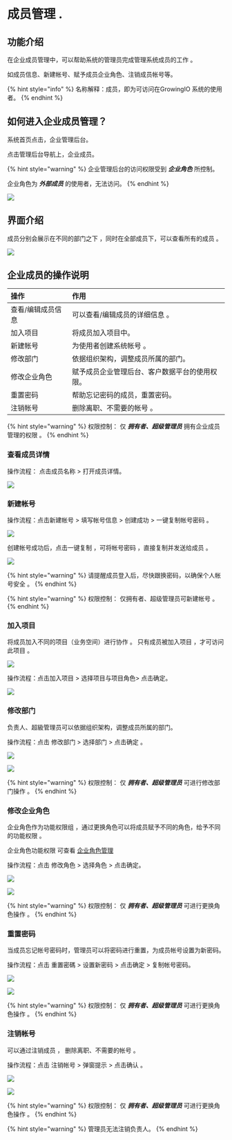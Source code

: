 # 成员管理 .

## 功能介绍

在企业成员管理中，可以帮助系统的管理员完成管理系统成员的工作 。

如成员信息、新建帐号、赋予成员企业角色、注销成员帐号等。

{% hint style="info" %}
名称解释：成员，即为可访问在GrowingIO 系统的使用者。
{% endhint %}

## 如何进入企业成员管理？

系统首页点击，企业管理后台。 

点击管理后台导航上，企业成员。

{% hint style="warning" %}
企业管理后台的访问权限受到  _**企业角色**_  所控制。  
  
企业角色为  _**外部成员**_  的使用者，无法访问。 
{% endhint %}

![](../../../.gitbook/assets/ying-mu-jie-tu-20201117-xia-wu-1.57.53.png)



## 界面介绍

成员分别会展示在不同的部门之下 ，同时在全部成员下，可以查看所有的成员 。 

![](../../../.gitbook/assets/ying-mu-jie-tu-20201207-xia-wu-3.15.58.png)

## 企业成员的操作说明

| 操作 | 作用 |
| :--- | :--- |
| 查看/编辑成员信息 | 可以查看/编辑成员的详细信息 。 |
| 加入项目 | 将成员加入项目中。 |
| 新建帐号 | 为使用者创建系统帐号 。 |
| 修改部门 | 依据组织架构，调整成员所属的部门。 |
| 修改企业角色 | 赋予成员企业管理后台、客户数据平台的使用权限。 |
| 重置密码 | 帮助忘记密码的成员，重置密码。 |
| 注销帐号 | 删除离职、不需要的帐号 。 |

{% hint style="warning" %}
权限控制： 仅  _**拥有者、超级管理员**_  拥有企业成员管理的权限 。
{% endhint %}

### 查看成员详情

操作流程： 点击成员名称 &gt;  打开成员详情。

![](../../../.gitbook/assets/ying-mu-jie-tu-20201207-xia-wu-3.16.30.png)

### 新建帐号

操作流程：点击新建帐号 &gt;  填写帐号信息  &gt;  创建成功 &gt; 一键复制帐号密码 。

![](../../../.gitbook/assets/ying-mu-jie-tu-20201117-xia-wu-2.28.12.png)

创建帐号成功后，点击一键复制 ，可将帐号密码 ，直接复制并发送给成员 。 

![](../../../.gitbook/assets/ying-mu-jie-tu-20201117-xia-wu-2.29.10.png)

{% hint style="warning" %}
请提醒成员登入后，尽快跟换密码，以确保个人帐号安全 。
{% endhint %}

{% hint style="warning" %}
权限控制： 仅拥有者、超级管理员可新建帐号 。
{% endhint %}



### 加入项目 

将成员加入不同的项目（业务空间）进行协作 。 只有成员被加入项目 ，才可访问此项目 。

![](../../../.gitbook/assets/ying-mu-jie-tu-20201207-xia-wu-3.16.58.png)

操作流程：点击加入项目 &gt; 选择项目与项目角色&gt; 点击确定。 

![](../../../.gitbook/assets/ying-mu-jie-tu-20201207-xia-wu-3.18.18.png)



### 修改部门

负责人、超級管理员可以依据组织架构，调整成员所属的部门。

操作流程：点击 修改部门 &gt;  选择部门 &gt;  点击确定  。



![](../../../.gitbook/assets/ying-mu-jie-tu-20201207-xia-wu-3.18.55.png)

![](../../../.gitbook/assets/ying-mu-jie-tu-20201207-xia-wu-3.28.04.png)

{% hint style="warning" %}
权限控制： 仅  _**拥有者、超级管理员**_ 可进行修改部门操作 。
{% endhint %}

### 

### 修改企业角色

企业角色作为功能权限组 ，通过更换角色可以将成员赋予不同的角色，给予不同的功能权限 。 

企业角色功能权限 可查看 [企业角色管理 ](https://app.gitbook.com/@growingio/s/op/~/drafts/-MMJim2GVpuV58hGsbBE/v/v20201200/product-manual/qi-ye-guan-li-hou-tai/role-manage/@drafts)

操作流程：点击 修改角色 &gt;  选择角色 &gt;  点击确定。

![](../../../.gitbook/assets/ying-mu-jie-tu-20201207-xia-wu-3.19.40.png)

![](../../../.gitbook/assets/ying-mu-jie-tu-20201117-xia-wu-2.17.35.png)

{% hint style="warning" %}
权限控制： 仅  _**拥有者、超级管理员**_  可进行更换角色操作 。
{% endhint %}



### 重置密码

当成员忘记帐号密码时，管理员可以将密码进行重置，为成员帐号设置为新密码。

操作流程：点击 重置密碼 &gt;  设置新密码 &gt;  点击确定 &gt; 复制帐号密码。

![](../../../.gitbook/assets/ying-mu-jie-tu-20201117-xia-wu-2.24.11.png)

![](../../../.gitbook/assets/ying-mu-jie-tu-20201117-xia-wu-2.24.01.png)

{% hint style="warning" %}
权限控制： 仅  _**拥有者、超级管理员**_  可进行更换角色操作 。
{% endhint %}



### 注销帐号

可以通过注销成员 ，  删除离职、不需要的帐号 。

操作流程：点击 注销帐号 &gt; 弹窗提示 &gt; 点击确认 。

![](../../../.gitbook/assets/ying-mu-jie-tu-20201117-xia-wu-2.25.48.png)

![](../../../.gitbook/assets/ying-mu-jie-tu-20201117-xia-wu-2.26.10.png)

{% hint style="warning" %}
权限控制： 仅  _**拥有者、超级管理员**_  可进行更换角色操作 。
{% endhint %}

{% hint style="warning" %}
管理员无法注销负责人。
{% endhint %}



